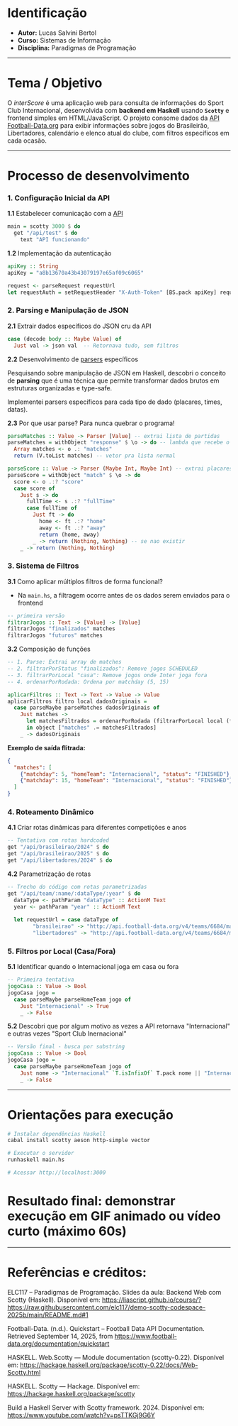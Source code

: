 # Identificação

- **Autor:** Lucas Salvini Bertol  
- **Curso:** Sistemas de Informação  
- **Disciplina:** Paradigmas de Programação  

---

# Tema / Objetivo

O *interScore* é uma aplicação web para consulta de informações do Sport Club Internacional, desenvolvida com **backend em Haskell** usando **`Scotty`** e frontend simples em HTML/JavaScript. O projeto consome dados da [API Football-Data.org](https://www.football-data.org/) para exibir informações sobre jogos do Brasileirão, Libertadores, calendário e elenco atual do clube, com filtros específicos em cada ocasão.

---

# Processo de desenvolvimento

### 1. Configuração Inicial da API

**1.1** Estabelecer comunicação com a [API](https://www.football-data.org/)

```haskell
main = scotty 3000 $ do
  get "/api/test" $ do
    text "API funcionando"
```

**1.2** Implementação da autenticação

```haskell
apiKey :: String
apiKey = "a8b13670a43b43079197e65af09c6065"

request <- parseRequest requestUrl
let requestAuth = setRequestHeader "X-Auth-Token" [BS.pack apiKey] request
```

### 2. Parsing e Manipulação de JSON

**2.1** Extrair dados específicos do JSON cru da API

```haskell
case (decode body :: Maybe Value) of
  Just val -> json val  -- Retornava tudo, sem filtros
```

**2.2** Desenvolvimento de [parsers](https://www.google.com/search?q=o+que+s%C3%A3o+parsers+em+haskell+e+como+usar&client=firefox-b-lm&sca_esv=c86351f7882d4df3&sxsrf=AE3TifM0AtBSS3MUugnIy85Tfn-Jtytscg%3A1758156836195&ei=JFjLaPXWC9PN1sQP4OST2AQ&ved=0ahUKEwj1-LjNjOGPAxXTppUCHWDyBEsQ4dUDCBA&uact=5&oq=o+que+s%C3%A3o+parsers+em+haskell&gs_lp=Egxnd3Mtd2l6LXNlcnAiKW8gcXVlIHPDo28gcGFyc2VycyBlbSBoaXNrbGVsIGUgY29tbyB1c2FyMgUQIRigAUjvGFDUBFjCFnACeACQAQCYAa0CoAHfEqoBBzAuOS4yLjG4AQPIAQD4AQGYAg6gAs8TwgIIEAAYsAMY7wXCAgUQIRifBZgDAIgGAZAGA5IHBzIuOC4zLjGgB7AwsgcHMC44LjMuMbgHvhPCBwYyLTEzLjHIB0k&sclient=gws-wiz-serp)
específicos

Pesquisando sobre manipulação de JSON em Haskell, descobri o conceito de **parsing** que é uma técnica que permite transformar dados brutos em estruturas organizadas e type-safe.

Implementei parsers específicos para cada tipo de dado (placares, times, datas).

**2.3** Por que usar parse? Para nunca quebrar o programa!

```haskell
parseMatches :: Value -> Parser [Value] -- extrai lista de partidas
parseMatches = withObject "response" $ \o -> do -- lambda que recebe o objeto do JSON
  Array matches <- o .: "matches"
  return (V.toList matches) -- vetor pra lista normal
```

```haskell
parseScore :: Value -> Parser (Maybe Int, Maybe Int) -- extrai placares | maybe int pois dados podem nao existir
parseScore = withObject "match" $ \o -> do
  score <- o .:? "score"
  case score of
    Just s -> do
      fullTime <- s .:? "fullTime" 
      case fullTime of
        Just ft -> do
          home <- ft .:? "home"
          away <- ft .:? "away"  
          return (home, away)
        _ -> return (Nothing, Nothing) -- se nao existir
    _ -> return (Nothing, Nothing)
```

### 3. Sistema de Filtros

**3.1** Como aplicar múltiplos filtros de forma funcional?

  - Na `main.hs`, a filtragem ocorre antes de os dados serem enviados para o frontend

```haskell
-- primeira versão
filtrarJogos :: Text -> [Value] -> [Value]
filtrarJogos "finalizados" matches 
filtrarJogos "futuros" matches 
```

**3.2** Composição de funções

```haskell
-- 1. Parse: Extrai array de matches 
-- 2. filtrarPorStatus "finalizados": Remove jogos SCHEDULED
-- 3. filtrarPorLocal "casa": Remove jogos onde Inter joga fora  
-- 4. ordenarPorRodada: Ordena por matchday (5, 15)

aplicarFiltros :: Text -> Text -> Value -> Value
aplicarFiltros filtro local dadosOriginais = 
  case parseMaybe parseMatches dadosOriginais of
    Just matches -> 
      let matchesFiltrados = ordenarPorRodada (filtrarPorLocal local (filtrarPorStatus filtro matches))
      in object ["matches" .= matchesFiltrados]
    _ -> dadosOriginais
```

**Exemplo de saída flitrada:**
```json
{
  "matches": [
    {"matchday": 5, "homeTeam": "Internacional", "status": "FINISHED"},
    {"matchday": 15, "homeTeam": "Internacional", "status": "FINISHED"}
  ]
}
``` 

### 4. Roteamento Dinâmico

**4.1** Criar rotas dinâmicas para diferentes competições e anos

```haskell
-- Tentativa com rotas hardcoded
get "/api/brasileirao/2024" $ do
get "/api/brasileirao/2025" $ do
get "/api/libertadores/2024" $ do
```

**4.2** Parametrização de rotas

```haskell
-- Trecho do código com rotas parametrizadas
get "/api/team/:name/:dataType/:year" $ do
  dataType <- pathParam "dataType" :: ActionM Text
  year <- pathParam "year" :: ActionM Text
  
  let requestUrl = case dataType of
        "brasileirao" -> "http://api.football-data.org/v4/teams/6684/matches?competitions=2013&season=" ++ T.unpack year
        "libertadores" -> "http://api.football-data.org/v4/teams/6684/matches?competitions=2152&season=" ++ T.unpack year
```

### 5. Filtros por Local (Casa/Fora)

**5.1** Identificar quando o Internacional joga em casa ou fora

```haskell
-- Primeira tentativa
jogoCasa :: Value -> Bool
jogoCasa jogo = 
  case parseMaybe parseHomeTeam jogo of
    Just "Internacional" -> True
    _ -> False
```

**5.2** Descobri que por algum motivo as vezes a API retornava "Internacional" e outras vezes "Sport Club Inernacional"

```haskell
-- Versão final - busca por substring
jogoCasa :: Value -> Bool
jogoCasa jogo = 
  case parseMaybe parseHomeTeam jogo of
    Just nome -> "Internacional" `T.isInfixOf` T.pack nome || "Internacional" == T.pack nome
    _ -> False
```

---

# Orientações para execução

```bash
# Instalar dependências Haskell
cabal install scotty aeson http-simple vector

# Executar o servidor
runhaskell main.hs

# Acessar http://localhost:3000
```

# Resultado final: demonstrar execução em GIF animado ou vídeo curto (máximo 60s)

---

# Referências e créditos: 

ELC117 – Paradigmas de Programação. Slides da aula: Backend Web com Scotty (Haskell). Disponível em: https://liascript.github.io/course/?https://raw.githubusercontent.com/elc117/demo-scotty-codespace-2025b/main/README.md#1

Football-Data. (n.d.). Quickstart – Football Data API Documentation. Retrieved September 14, 2025, from https://www.football-data.org/documentation/quickstart

HASKELL. Web.Scotty — Module documentation (scotty-0.22). Disponível em: https://hackage.haskell.org/package/scotty-0.22/docs/Web-Scotty.html

HASKELL. Scotty — Hackage. Disponível em: https://hackage.haskell.org/package/scotty

Build a Haskell Server with Scotty framework. 2024. Disponível em: https://www.youtube.com/watch?v=psTTKGj9G6Y



